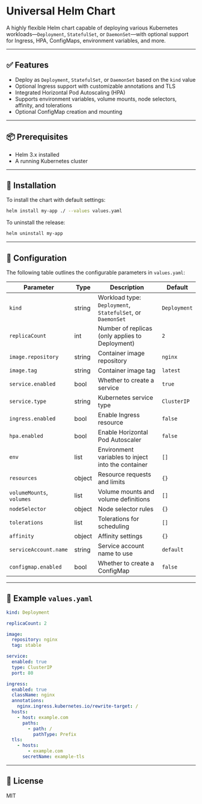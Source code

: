 
# Universal Helm Chart

A highly flexible Helm chart capable of deploying various Kubernetes workloads—`Deployment`, `StatefulSet`, or `DaemonSet`—with optional support for Ingress, HPA, ConfigMaps, environment variables, and more.

---

## ✅ Features

- Deploy as `Deployment`, `StatefulSet`, or `DaemonSet` based on the `kind` value
- Optional Ingress support with customizable annotations and TLS
- Integrated Horizontal Pod Autoscaling (HPA)
- Supports environment variables, volume mounts, node selectors, affinity, and tolerations
- Optional ConfigMap creation and mounting

---

## 📦 Prerequisites

- Helm 3.x installed
- A running Kubernetes cluster

---

## 🚀 Installation

To install the chart with default settings:

```bash
helm install my-app ./ --values values.yaml
```

To uninstall the release:

```bash
helm uninstall my-app
```

---

## 🔧 Configuration

The following table outlines the configurable parameters in `values.yaml`:

| Parameter                  | Type    | Description                                                | Default       |
|---------------------------|---------|------------------------------------------------------------|---------------|
| `kind`                    | string  | Workload type: `Deployment`, `StatefulSet`, or `DaemonSet` | `Deployment`  |
| `replicaCount`            | int     | Number of replicas (only applies to Deployment)            | `2`           |
| `image.repository`        | string  | Container image repository                                 | `nginx`       |
| `image.tag`               | string  | Container image tag                                        | `latest`      |
| `service.enabled`         | bool    | Whether to create a service                                | `true`        |
| `service.type`            | string  | Kubernetes service type                                    | `ClusterIP`   |
| `ingress.enabled`         | bool    | Enable Ingress resource                                    | `false`       |
| `hpa.enabled`             | bool    | Enable Horizontal Pod Autoscaler                           | `false`       |
| `env`                     | list    | Environment variables to inject into the container         | `[]`          |
| `resources`               | object  | Resource requests and limits                               | `{}`          |
| `volumeMounts`, `volumes`| list    | Volume mounts and volume definitions                       | `[]`          |
| `nodeSelector`            | object  | Node selector rules                                        | `{}`          |
| `tolerations`             | list    | Tolerations for scheduling                                 | `[]`          |
| `affinity`                | object  | Affinity settings                                          | `{}`          |
| `serviceAccount.name`     | string  | Service account name to use                                | `default`     |
| `configmap.enabled`       | bool    | Whether to create a ConfigMap                              | `false`       |

---

## 📂 Example `values.yaml`

```yaml
kind: Deployment

replicaCount: 2

image:
  repository: nginx
  tag: stable

service:
  enabled: true
  type: ClusterIP
  port: 80

ingress:
  enabled: true
  className: nginx
  annotations:
    nginx.ingress.kubernetes.io/rewrite-target: /
  hosts:
    - host: example.com
      paths:
        - path: /
          pathType: Prefix
  tls:
    - hosts:
        - example.com
      secretName: example-tls
```

---

## 🧩 License

MIT